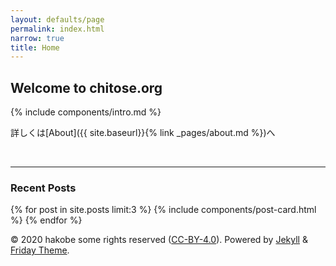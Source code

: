 ```yaml
---
layout: defaults/page
permalink: index.html
narrow: true
title: Home
---
```


## Welcome to chitose.org

{% include components/intro.md %}

詳しくは[About]({{ site.baseurl}}{% link _pages/about.md %})へ

<br>



<hr />

### Recent Posts

{% for post in site.posts limit:3 %}
{% include components/post-card.html %}
{% endfor %}

© 2020 hakobe some rights reserved ([CC-BY-4.0](https://creativecommons.org/licenses/by/4.0/deed.ja)). Powered by [Jekyll](http://jekyllrb-ja.github.io) & [Friday Theme](https://sfreytag.github.io/friday-theme/).

